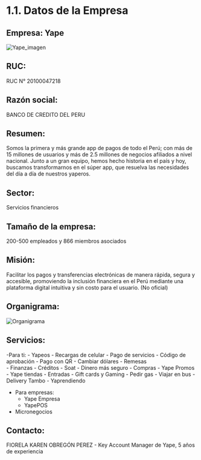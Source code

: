 # 1.1. Datos de la Empresa
## Empresa: Yape
![Yape_imagen](https://elbuho.pe/wp-content/uploads/2023/02/yape.jpg) 

## RUC:
RUC N° 20100047218

## Razón social:
BANCO DE CREDITO DEL PERU

## Resumen:
Somos la primera y más grande app de pagos de todo el Perú; con más de 15 millones de usuarios y más de 2.5 millones de negocios afiliados a nivel nacional. Junto a un gran equipo, hemos hecho historia en el país y hoy, buscamos transformarnos en el súper app, que resuelva las necesidades del día a día de nuestros yaperos.

## Sector:
Servicios financieros

## Tamaño de la empresa:
200-500 empleados y 866 miembros asociados

## Misión:
Facilitar los pagos y transferencias electrónicas de manera rápida, segura y accesible, promoviendo la inclusión financiera en el Perú mediante una plataforma digital intuitiva y sin costo para el usuario. (No oficial)

## Organigrama:

![Organigrama](https://github.com/user-attachments/assets/7818ee74-7248-44da-8018-a3abd4cf2a28)

## Servicios:
-Para ti:
    - Yapeos
        - Recargas de celular
        - Pago de servicios
        - Código de aprobación
        - Pago con QR
        - Cambiar dólares
        - Remesas  
    - Finanzas
        - Créditos
        - Soat
        - Dinero más seguro
    - Compras
        - Yape Promos
        - Yape tiendas
        - Entradas
        - Gift cards y Gaming
        - Pedir gas
        - Viajar en bus
        - Delivery Tambo
    - Yaprendiendo
- Para empresas:
    - Yape Empresa
    - YapePOS
- Micronegocios

## Contacto:
FIORELA KAREN OBREGÓN PEREZ - Key Account Manager de Yape, 5 años de experiencia
